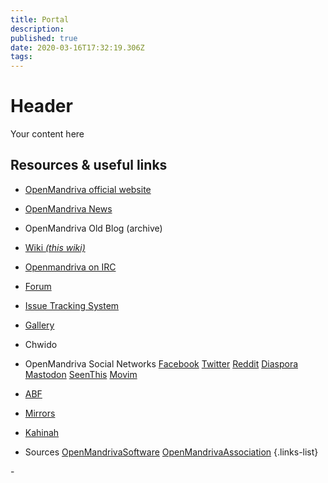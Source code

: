 ```yaml
---
title: Portal
description: 
published: true
date: 2020-03-16T17:32:19.306Z
tags: 
---
```


# Header
Your content here

## Resources & useful links

- [OpenMandriva official website](https://www.openmandriva.org)
- [OpenMandriva News](https://www.openmandriva.org/en/news/)
- OpenMandriva Old Blog (archive)
- [Wiki *(this wiki)*](https://wiki.openmandriva.org)
- [Openmandriva on IRC](/en/doc/chat-faq)
- [Forum](https://forum.openmandriva.org/)
- [Issue Tracking System](https://issues.openmandriva.org/)
- [Gallery](https://gallery.openmandriva.org/)
- Chwido
- OpenMandriva Social Networks
 [Facebook](https://www.facebook.com/OpenMandriva)
 [Twitter](https://twitter.com/OpenMandrivaOrg)
 [Reddit](https://www.reddit.com/r/OpenMandriva/)
 [Diaspora](https://joindiaspora.com/u/openmandriva)
 [Mastodon](https://hostux.social/@OpenMandriva)
 [SeenThis](https://seenthis.net/people/openmandriva)
 [Movim](https://fi.movim.eu/?contact/openmandriva%40movim.eu)

- [ABF](https://abf.openmandriva.org/)
- [Mirrors](https://downloads.openmandriva.org/mm)
- [Kahinah](https://kahinah.rxu.tech/)

- Sources
 [OpenMandrivaSoftware](https://github.com/OpenMandrivaSoftware/)
 [OpenMandrivaAssociation](https://github.com/OpenMandrivaAssociation/)
{.links-list}

\- 
